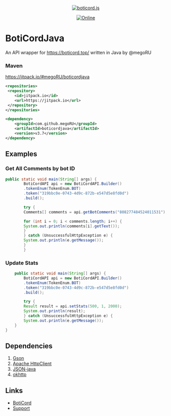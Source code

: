 <div align="center ">
	
<p></p>
    <a href="https://boticord.top"><img src="https://megoru.ru/boticordapi2.png"  alt="boticord.js"/></a>
<p>
    <a href="https://discord.gg/hkHjW8a"><img src="https://img.shields.io/discord/722424773233213460?color=7289da&label=Discord&logo=discord&logoColor=white" alt="Online"></a>
</p>

</div>

# BotiCordJava
An API wrapper for https://boticord.top/ written in Java by @megoRU


### Maven

https://jitpack.io/#megoRU/boticordjava

```xml
<repositories>
 <repository>
	<id>jitpack.io</id>
	<url>https://jitpack.io</url>
 </repository>
</repositories>

<dependency>
	<groupId>com.github.megoRU</groupId>
	<artifactId>boticordjava</artifactId>
	<version>v3.7</version>
</dependency>

```

## Examples

### Get All Comments by bot ID

```java
public static void main(String[] args) {
        BotiCordAPI api = new BotiCordAPI.Builder()
        .tokenEnum(TokenEnum.BOT)
        .token("319bbc0e-0743-4d9c-872b-e547d5e8fd0d")
        .build();

        try {
        Comments[] comments = api.getBotComments("808277484524011531");

        for (int i = 0; i < comments.length; i++) {
        System.out.println(comments[i].getText());
        }
        } catch (UnsuccessfulHttpException e) {
        System.out.println(e.getMessage());
        }
        }
```

### Update Stats

```java
    public static void main(String[] args) {
        BotiCordAPI api = new BotiCordAPI.Builder()
        .tokenEnum(TokenEnum.BOT)
        .token("319bbc0e-0743-4d9c-872b-e547d5e8fd0d")
        .build();

        try {
        Result result = api.setStats(500, 1, 2000);
        System.out.println(result);
        } catch (UnsuccessfulHttpException e) {
        System.out.println(e.getMessage());
    }
}
```

## Dependencies

1. [Gson](https://github.com/google/gson)
2. [Apache HttpClient](https://github.com/apache/httpcomponents-client)
3. [JSON-java](https://github.com/stleary/JSON-java)
4. [okhttp](https://github.com/square/okhttp)

## Links

* [BotiCord](https://boticord.top)
* [Support](https://boticord.top/discord)